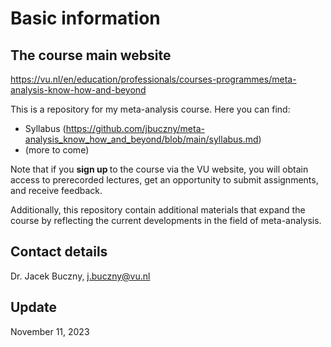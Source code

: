 # Basic information

## The course main website
https://vu.nl/en/education/professionals/courses-programmes/meta-analysis-know-how-and-beyond

This is a repository for my meta-analysis course. Here you can find:
- Syllabus (https://github.com/jbuczny/meta-analysis_know_how_and_beyond/blob/main/syllabus.md)
- (more to come)

Note that if you <b> sign up </b> to the course via the VU website, you will obtain access to prerecorded lectures, get an opportunity to submit assignments, and receive feedback.

Additionally, this repository contain additional materials that expand the course by reflecting the current developments in the field of meta-analysis.

## Contact details
Dr. Jacek Buczny, j.buczny@vu.nl

## Update
November 11, 2023
